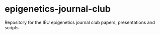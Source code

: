 # epigenetics-journal-club
Repository for the IEU epigenetics journal club papers, presentations and scripts

